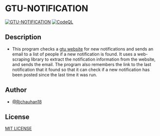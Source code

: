 # GTU-NOTIFICATION
[![GTU-NOTIFICATION](https://github.com/Rjchauhan18/gtu_notification/actions/workflows/actions.yml/badge.svg)](https://github.com/Rjchauhan18/gtu_notification/actions/workflows/actions.yml)
[![CodeQL](https://github.com/Rjchauhan18/gtu_notification/actions/workflows/github-code-scanning/codeql/badge.svg)](https://github.com/Rjchauhan18/gtu_notification/actions/workflows/github-code-scanning/codeql)


## Description
- This program checks a [gtu website](https://www.gtu.ac.in) for new notifications and sends an email to a list of people if a new notification is found. It uses a web-scraping library to extract the notification information from the website, and sends the email. The program also remembers the link to the last notification that it found so that it can check if a new notification has been posted since the last time it was run.

## Author

- [@Rjchauhan18](https://github.com/Rjchauha)

## License

[MIT LICENSE](LICENSE)